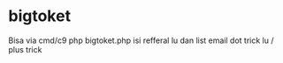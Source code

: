 # bigtoket

Bisa via cmd/c9
php bigtoket.php
isi refferal lu
dan list email dot trick lu / plus trick
